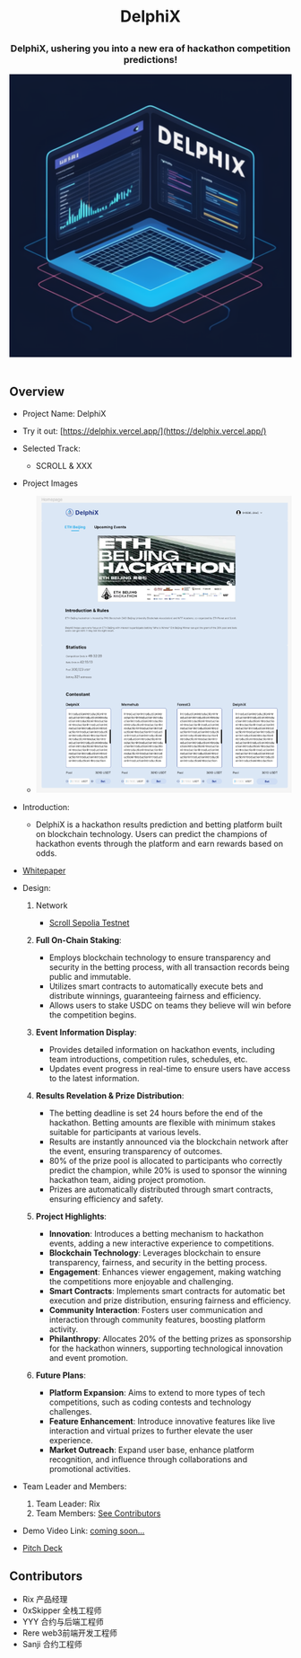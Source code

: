 <div align="center">
<h1>DelphiX</h1>
<h2></h2>
<h3>DelphiX, ushering you into a new era of hackathon competition predictions!</h3>
<img src="./design/assets/concept.png" width="900">
</div>
<br/>

## Overview

- Project Name: DelphiX
- Try it out: [https://delphix.vercel.app/](https://delphix.vercel.app/)
- Selected Track:

    - SCROLL & XXX

- Project Images
    - <img src="./design/assets/figma.png" >
- Introduction:

    - DelphiX is a hackathon results prediction and betting platform built on blockchain technology. Users can predict the champions of hackathon events through the platform and earn rewards based on odds.
- [Whitepaper](./design/wiki-en.md)
- Design:
    1. Network
        - [Scroll Sepolia Testnet](https://scroll.io/)

    2. **Full On-Chain Staking**:
        - Employs blockchain technology to ensure transparency and security in the betting process, with all transaction records being public and immutable.
        - Utilizes smart contracts to automatically execute bets and distribute winnings, guaranteeing fairness and efficiency.
        - Allows users to stake USDC on teams they believe will win before the competition begins.

    3. **Event Information Display**:
        - Provides detailed information on hackathon events, including team introductions, competition rules, schedules, etc.
        - Updates event progress in real-time to ensure users have access to the latest information.

    4. **Results Revelation & Prize Distribution**:
        - The betting deadline is set 24 hours before the end of the hackathon. Betting amounts are flexible with minimum stakes suitable for participants at various levels.
        - Results are instantly announced via the blockchain network after the event, ensuring transparency of outcomes.
        - 80% of the prize pool is allocated to participants who correctly predict the champion, while 20% is used to sponsor the winning hackathon team, aiding project promotion.
        - Prizes are automatically distributed through smart contracts, ensuring efficiency and safety.

    5. **Project Highlights**:
        - **Innovation**: Introduces a betting mechanism to hackathon events, adding a new interactive experience to competitions.
        - **Blockchain Technology**: Leverages blockchain to ensure transparency, fairness, and security in the betting process.
        - **Engagement**: Enhances viewer engagement, making watching the competitions more enjoyable and challenging.
        - **Smart Contracts**: Implements smart contracts for automatic bet execution and prize distribution, ensuring fairness and efficiency.
        - **Community Interaction**: Fosters user communication and interaction through community features, boosting platform activity.
        - **Philanthropy**: Allocates 20% of the betting prizes as sponsorship for the hackathon winners, supporting technological innovation and event promotion.

    6. **Future Plans**:
        - **Platform Expansion**: Aims to extend to more types of tech competitions, such as coding contests and technology challenges.
        - **Feature Enhancement**: Introduce innovative features like live interaction and virtual prizes to further elevate the user experience.
        - **Market Outreach**: Expand user base, enhance platform recognition, and influence through collaborations and promotional activities.

- Team Leader and Members:

    1. Team Leader: Rix
    2. Team Members: [See Contributors](#Contributors)

- Demo Video Link: [coming soon...](https://youtu.be)
- [Pitch Deck](https://github.com/LXJ2/DelphiX/blob/main/design/assets/DelphiXv4.pdf)

## Contributors
- Rix 产品经理  
- 0xSkipper 全栈工程师  
- YYY 合约与后端工程师  
- Rere web3前端开发工程师  
- Sanji 合约工程师  
